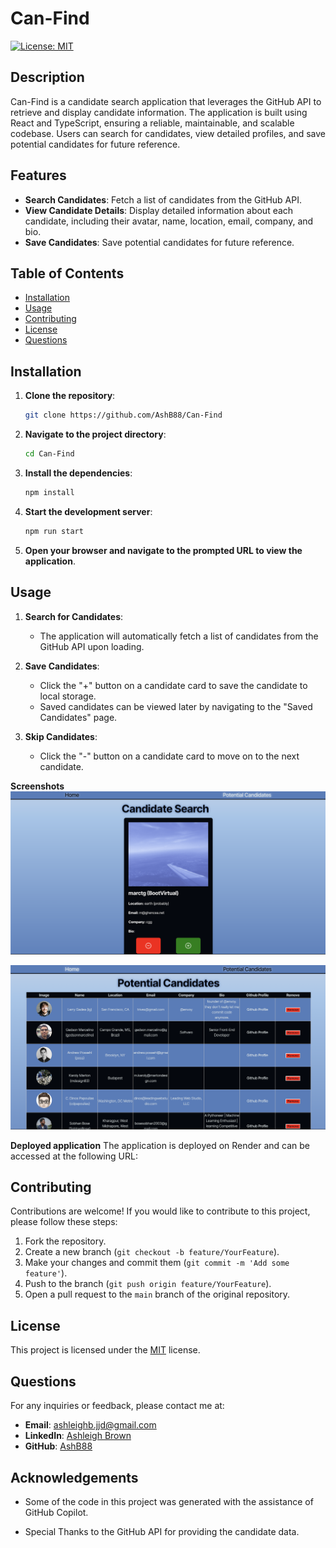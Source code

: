 # Can-Find

[![License: MIT](https://img.shields.io/badge/License-MIT-yellow.svg)](https://opensource.org/licenses/MIT)

## Description
Can-Find is a candidate search application that leverages the GitHub API to retrieve and display candidate information. The application is built using React and TypeScript, ensuring a reliable, maintainable, and scalable codebase. Users can search for candidates, view detailed profiles, and save potential candidates for future reference.

## Features

- **Search Candidates**: Fetch a list of candidates from the GitHub API.
- **View Candidate Details**: Display detailed information about each candidate, including their avatar, name, location, email, company, and bio.
- **Save Candidates**: Save potential candidates for future reference.

## Table of Contents
- [Installation](#installation)
- [Usage](#usage)
- [Contributing](#contributing)
- [License](#license)
- [Questions](#questions)

## Installation
1. **Clone the repository**:
    ```sh
    git clone https://github.com/AshB88/Can-Find
    ```
2. **Navigate to the project directory**:
    ```sh
    cd Can-Find
    ```
3. **Install the dependencies**:
    ```sh
    npm install
    ```
4. **Start the development server**:
    ```sh
    npm run start
    ```
5. **Open your browser and navigate to the prompted URL to view the application**.

## Usage

1. **Search for Candidates**:
    * The application will automatically fetch a list of candidates from the GitHub API upon loading.  

2. **Save Candidates**:
    * Click the "+" button on a candidate card to save the candidate to local storage.  
    * Saved candidates can be viewed later by navigating to the "Saved Candidates" page.  

3. **Skip Candidates**:
    * Click the "-" button on a candidate card to move on to the next candidate.  

**Screenshots**
![Can-Find Home Page](./src/assets/Can-Find%20Home.png)

![Can-Find Saved Candidates Page](./src/assets/Can-Find%20Saved.png)

**Deployed application**
The application is deployed on Render and can be accessed at the following URL:  



## Contributing
Contributions are welcome! If you would like to contribute to this project, please follow these steps:

  1. Fork the repository.
  2. Create a new branch (`git checkout -b feature/YourFeature`).
  3. Make your changes and commit them (`git commit -m 'Add some feature'`).
  4. Push to the branch (`git push origin feature/YourFeature`).
  5. Open a pull request to the `main` branch of the original repository.

## License
This project is licensed under the [MIT](https://opensource.org/licenses/MIT) license.

## Questions
For any inquiries or feedback, please contact me at:
- **Email**: ashleighb.jjd@gmail.com
- **LinkedIn**: [Ashleigh Brown](https://www.linkedin.com/in/ashleigh-brown-42981834a/)
- **GitHub**: [AshB88](https://github.com/AshB88)

## Acknowledgements
* Some of the code in this project was generated with the assistance of GitHub Copilot.  

* Special Thanks to the GitHub API for providing the candidate data.